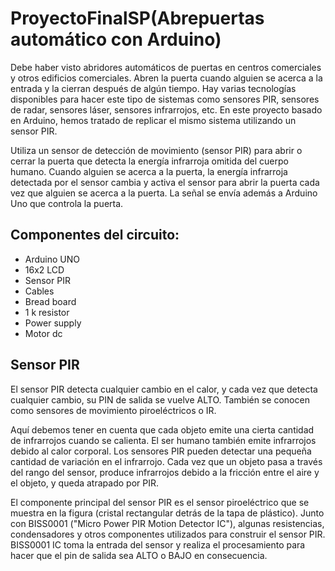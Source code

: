 # ProyectoFinalSP(Abrepuertas automático con Arduino)

Debe haber visto abridores automáticos de puertas en centros comerciales y otros edificios comerciales. Abren la puerta cuando alguien se acerca a la entrada y la cierran después de algún tiempo. Hay varias tecnologías disponibles para hacer este tipo de sistemas como sensores PIR, sensores de radar, sensores láser, sensores infrarrojos, etc. En este proyecto basado en Arduino, hemos tratado de replicar el mismo sistema utilizando un sensor PIR.

Utiliza un sensor de detección de movimiento (sensor PIR) para abrir o cerrar la puerta que detecta la energía infrarroja omitida del cuerpo humano. Cuando alguien se acerca a la puerta, la energía infrarroja detectada por el sensor cambia y activa el sensor para abrir la puerta cada vez que alguien se acerca a la puerta. La señal se envía además a Arduino Uno que controla la puerta.

## Componentes del circuito:
* Arduino UNO
* 16x2 LCD
* Sensor PIR 
* Cables
* Bread board
* 1 k resistor
* Power supply
* Motor dc
  
## Sensor PIR

El sensor PIR detecta cualquier cambio en el calor, y cada vez que detecta cualquier cambio, su PIN de salida se vuelve ALTO. También se conocen como sensores de movimiento piroeléctricos o IR.

Aquí debemos tener en cuenta que cada objeto emite una cierta cantidad de infrarrojos cuando se calienta. El ser humano también emite infrarrojos debido al calor corporal. Los sensores PIR pueden detectar una pequeña cantidad de variación en el infrarrojo. Cada vez que un objeto pasa a través del rango del sensor, produce infrarrojos debido a la fricción entre el aire y el objeto, y queda atrapado por PIR.

El componente principal del sensor PIR es el sensor piroeléctrico que se muestra en la figura (cristal rectangular detrás de la tapa de plástico). Junto con BISS0001 ("Micro Power PIR Motion Detector IC"), algunas resistencias, condensadores y otros componentes utilizados para construir el sensor PIR. BISS0001 IC toma la entrada del sensor y realiza el procesamiento para hacer que el pin de salida sea ALTO o BAJO en consecuencia.

